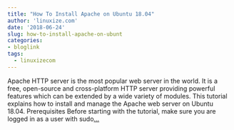 ```yaml
---
title: "How To Install Apache on Ubuntu 18.04"
author: 'linuxize.com'
date: '2018-06-24'
slug: how-to-install-apache-on-ubunt
categories:
- bloglink
tags:
  - linuxizecom
---
```


Apache HTTP server is the most popular web server in the world. It is a free, open-source and cross-platform HTTP server providing powerful features which can be extended by a wide variety of modules. This tutorial explains how to install and manage the Apache web server on Ubuntu 18.04. Prerequisites Before starting with the tutorial, make sure you are logged in as a user with sudo[... <i class="fas fa-external-link-alt"></i>](https://linuxize.com/post/how-to-install-apache-on-ubuntu-18-04/)

